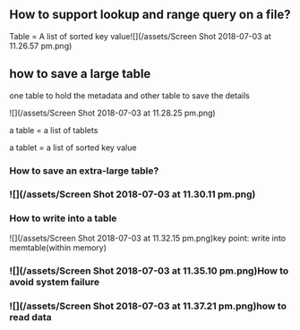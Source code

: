 ## How to support lookup and range query on a file?

Table = A list of sorted key value![](/assets/Screen Shot 2018-07-03 at 11.26.57 pm.png)

## how to save a large table

one table to hold the metadata and other table to save the details

![](/assets/Screen Shot 2018-07-03 at 11.28.25 pm.png)

a table =  a list of tablets

a tablet = a list of sorted key value

### How to save an extra-large table?

### ![](/assets/Screen Shot 2018-07-03 at 11.30.11 pm.png)

### How to write into a table

![](/assets/Screen Shot 2018-07-03 at 11.32.15 pm.png)key point: write into memtable\(within memory\)

### ![](/assets/Screen Shot 2018-07-03 at 11.35.10 pm.png)How to avoid system failure

### ![](/assets/Screen Shot 2018-07-03 at 11.37.21 pm.png)how to read data



